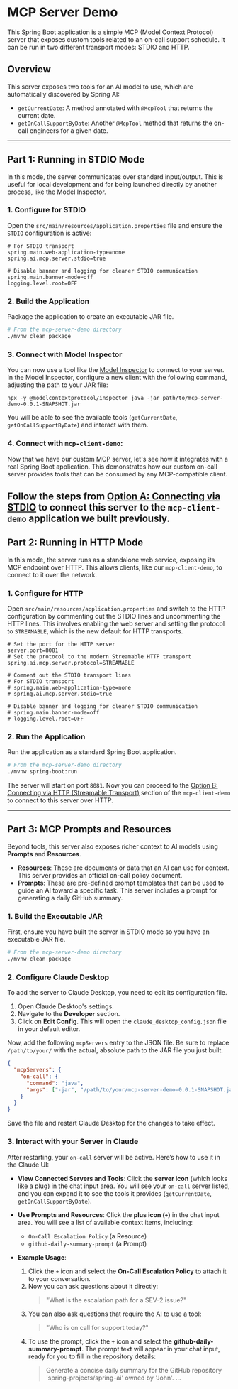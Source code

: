 # MCP Server Demo

This Spring Boot application is a simple MCP (Model Context Protocol) server that exposes custom tools related to an on-call support schedule. It can be run in two different transport modes: STDIO and HTTP.

## Overview

This server exposes two tools for an AI model to use, which are automatically discovered by Spring AI:

*   `getCurrentDate`: A method annotated with `@McpTool` that returns the current date.
*   `getOnCallSupportByDate`: Another `@McpTool` method that returns the on-call engineers for a given date.

---

## Part 1: Running in STDIO Mode

In this mode, the server communicates over standard input/output. This is useful for local development and for being launched directly by another process, like the Model Inspector.

### 1. Configure for STDIO

Open the `src/main/resources/application.properties` file and ensure the `STDIO` configuration is active:

```properties
# For STDIO transport
spring.main.web-application-type=none
spring.ai.mcp.server.stdio=true

# Disable banner and logging for cleaner STDIO communication
spring.main.banner-mode=off
logging.level.root=OFF
```

### 2. Build the Application

Package the application to create an executable JAR file.

```bash
# From the mcp-server-demo directory
./mvnw clean package
```

### 3. Connect with Model Inspector

You can now use a tool like the [Model Inspector](https://github.com/modelcontextprotocol/model-inspector) to connect to your server. In the Model Inspector, configure a new client with the following command, adjusting the path to your JAR file:

```
npx -y @modelcontextprotocol/inspector java -jar path/to/mcp-server-demo-0.0.1-SNAPSHOT.jar
```

You will be able to see the available tools (`getCurrentDate`, `getOnCallSupportByDate`) and interact with them.

### 4. Connect with `mcp-client-demo`: 
Now that we have our custom MCP server, let's see how it integrates with a real Spring Boot application. This demonstrates how our custom on-call server provides tools that can be consumed by any MCP-compatible client.

Follow the steps from [Option A: Connecting via STDIO](https://github.com/vudayani/spring-ai-mcp-workshop/blob/main/mcp-client-demo/README.md#option-a-connecting-via-stdio) to connect this server to the `mcp-client-demo` application we built previously.
---

## Part 2: Running in HTTP Mode

In this mode, the server runs as a standalone web service, exposing its MCP endpoint over HTTP. This allows clients, like our `mcp-client-demo`, to connect to it over the network.

### 1. Configure for HTTP

Open `src/main/resources/application.properties` and switch to the HTTP configuration by commenting out the STDIO lines and uncommenting the HTTP lines. This involves enabling the web server and setting the protocol to `STREAMABLE`, which is the new default for HTTP transports.

```properties
# Set the port for the HTTP server
server.port=8081
# Set the protocol to the modern Streamable HTTP transport
spring.ai.mcp.server.protocol=STREAMABLE

# Comment out the STDIO transport lines
# For STDIO transport
# spring.main.web-application-type=none
# spring.ai.mcp.server.stdio=true

# Disable banner and logging for cleaner STDIO communication
# spring.main.banner-mode=off
# logging.level.root=OFF

```

### 2. Run the Application

Run the application as a standard Spring Boot application.

```bash
# From the mcp-server-demo directory
./mvnw spring-boot:run
```

The server will start on port `8081`. Now you can proceed to the [Option B: Connecting via HTTP (Streamable Transport)](https://github.com/vudayani/spring-ai-mcp-workshop/blob/main/mcp-client-demo/README.md#option-b-connecting-via-http-streamable-transport) section of the `mcp-client-demo` to connect to this server over HTTP.

---

## Part 3: MCP Prompts and Resources

Beyond tools, this server also exposes richer context to AI models using **Prompts** and **Resources**.

*   **Resources**: These are documents or data that an AI can use for context. This server provides an official on-call policy document.
*   **Prompts**: These are pre-defined prompt templates that can be used to guide an AI toward a specific task. This server includes a prompt for generating a daily GitHub summary.

### 1. Build the Executable JAR

First, ensure you have built the server in STDIO mode so you have an executable JAR file.

```bash
# From the mcp-server-demo directory
./mvnw clean package
```

### 2. Configure Claude Desktop

To add the server to Claude Desktop, you need to edit its configuration file.

1.  Open Claude Desktop's settings.
2.  Navigate to the **Developer** section.
3.  Click on **Edit Config**. This will open the `claude_desktop_config.json` file in your default editor.

Now, add the following `mcpServers` entry to the JSON file. Be sure to replace `/path/to/your/` with the actual, absolute path to the JAR file you just built.

```json
{
  "mcpServers": {
    "on-call": {
      "command": "java",
      "args": ["-jar", "/path/to/your/mcp-server-demo-0.0.1-SNAPSHOT.jar"]
    }
  }
}
```

Save the file and restart Claude Desktop for the changes to take effect.

### 3. Interact with your Server in Claude

After restarting, your `on-call` server will be active. Here’s how to use it in the Claude UI:

*   **View Connected Servers and Tools**: Click the **server icon** (which looks like a plug) in the chat input area. You will see your `on-call` server listed, and you can expand it to see the tools it provides (`getCurrentDate`, `getOnCallSupportByDate`).

*   **Use Prompts and Resources**: Click the **plus icon (`+`)** in the chat input area. You will see a list of available context items, including:
    *   `On-Call Escalation Policy` (a Resource)
    *   `github-daily-summary-prompt` (a Prompt)

*   **Example Usage**:
    1.  Click the `+` icon and select the **On-Call Escalation Policy** to attach it to your conversation.
    2.  Now you can ask questions about it directly:
        > "What is the escalation path for a SEV-2 issue?"
    3.  You can also ask questions that require the AI to use a tool:
        > "Who is on call for support today?"
    4.  To use the prompt, click the `+` icon and select the **github-daily-summary-prompt**. The prompt text will appear in your chat input, ready for you to fill in the repository details:
        > Generate a concise daily summary for the GitHub repository 'spring-projects/spring-ai' owned by 'John'.
        > ...
